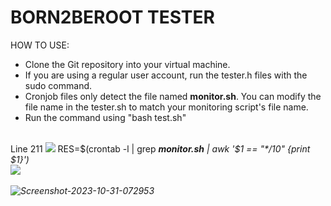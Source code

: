 <h1>BORN2BEROOT TESTER</h1>
                                                                                     
HOW TO USE:
-  Clone the Git repository into your virtual machine.
-  If you are using a regular user account, run the tester.h files with the sudo command.
-  Cronjob files only detect the file named <b>monitor.sh</b>. You can modify the file name in the tester.sh to match your monitoring script's file name.
-  Run the command using "bash test.sh"
<br>
Line 211<be>
<img src="https://user-images.githubusercontent.com/74038190/212284115-f47cd8ff-2ffb-4b04-b5bf-4d1c14c0247f.gif"/>
RES=$(crontab -l | grep <b><i>monitor.sh<i></b> | awk '$1 == "*/10" {print $1}')<br>
<img src="https://user-images.githubusercontent.com/74038190/212284115-f47cd8ff-2ffb-4b04-b5bf-4d1c14c0247f.gif"/><br><br>

<img src="https://i.ibb.co/PgQ4QJJ/Screenshot-2023-10-31-072953.png" alt="Screenshot-2023-10-31-072953" border="0" />
